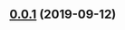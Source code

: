 ## [0.0.1](https://github.com/gavar/webpackery/compare/v/clean-configurer/0.0.0...v/clean-configurer/0.0.1) (2019-09-12)
